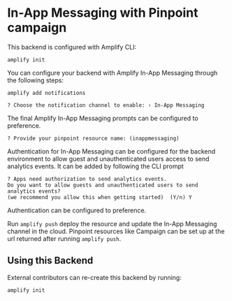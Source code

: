 # In-App Messaging with Pinpoint campaign

This backend is configured with Amplify CLI:

```shell
amplify init
```

You can configure your backend with Amplify In-App Messaging through the following steps:

```shell
amplify add notifications

? Choose the notification channel to enable: › In-App Messaging
```

The final Amplify In-App Messaging prompts can be configured to preference.

```shell
? Provide your pinpoint resource name: (inappmessaging)
```

Authentication for In-App Messaging can be configured for the backend environment to allow guest and unauthenticated users access to send analytics events. It can be added by following the CLI prompt

```shell
? Apps need authorization to send analytics events.
Do you want to allow guests and unauthenticated users to send analytics events?
(we recommend you allow this when getting started)  (Y/n) Y
```

Authentication can be configured to preference.

Run `amplify push` deploy the resource and update the In-App Messaging channel in the cloud. Pinpoint resources like Campaign can be set up at the url returned after running `amplify push`.

## Using this Backend

External contributors can re-create this backend by running:

```shell
amplify init
```
